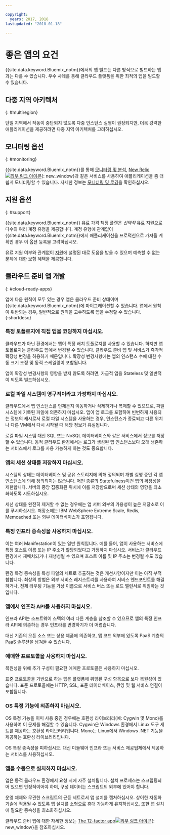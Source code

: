 ```yaml
---

copyright:
  years: 2017, 2018
lastupdated: "2018-01-18"

---
```


# 좋은 앱의 요건

{{site.data.keyword.Bluemix_notm}}에서의 앱 빌드는 다른 방식으로 빌드하는 앱과는 다를 수 있습니다. 우수 사례를 통해 클라우드 플랫폼을 위한 최적의 앱을 빌드할 수 있습니다. 

## 다중 지역 아키텍처
{: #multiregion}

단일 지역에서 작동이 중단되지 않도록 다중 인스턴스 실행이 권장되지만, 더욱 강력한 애플리케이션을 제공하려면 다중 지역 아키텍처를 고려하십시오. 

## 모니터링 옵션
{: #monitoring}

{{site.data.keyword.Bluemix_notm}}를 통해 [모니터링 및 분석](/docs/services/monana/index.html), [New Relic ![외부 링크 아이콘](../icons/launch-glyph.svg)](http://newrelic.com/){: new_window}과 같은 서비스를 사용하여 애플리케이션을 좀 더 쉽게 모니터링할 수 있습니다. 자세한 정보는 [모니터링 및 로깅](../monitor_log/monitoringandlogging.html#monitoring_logging_bluemix_apps)을 확인하십시오. 

## 지원 옵션
{: #support}

{{site.data.keyword.Bluemix_notm}} 유료 가격 책정 플랜은 *선택적* 유료 지원으로 다수의 여러 계정 유형을 제공합니다. 계정 유형에 관계없이 {{site.data.keyword.Bluemix_notm}}에서 애플리케이션을 프로덕션으로 가져올 계획인 경우 이 옵션 등록을 고려하십시오. 

유료 지원 여부와 관계없이 [지원](../get-support/howtogetsupport.html)에 설명된 대로 도움을 받을 수 있으며 예측할 수 없는 문제에 대한 보험 혜택을 제공합니다.

## 클라우드 준비 앱 개발
{: #cloud-ready-apps}

앱에 다음 원칙이 모두 있는 경우 앱은 클라우드 준비 상태이며 {{site.data.keyword.Bluemix_notm}}에 마이그레이션할 수 있습니다. 앱에서 원칙이 위반되는 경우, 일반적으로 원칙을 고수하도록 앱을 수정할 수 있습니다.
{:shortdesc}

### 특정 토폴로지에 직접 앱을 코딩하지 마십시오.

클라우드가 아닌 환경에서는 앱이 특정 배치 토폴로지를 사용할 수 있습니다. 하지만 앱 토폴로지는 클라우드 앱에서 변경될 수 있습니다. 클라우드 준비 앱 및 서비스가 즉각적 확장성 변경을 허용하기 때문입니다. 확장성 변경사항에는 앱의 인스턴스 수에 대한 수동 크기 조정 및 동적 스케일링이 포함됩니다.

앱이 확장성 변경사항의 영향을 받지 않도록 하려면, 가급적 앱을 Stateless 및 일반적이 되도록 빌드하십시오.

### 로컬 파일 시스템이 영구적이라고 가정하지 마십시오.

클라우드에서 앱 인스턴스를 언제든지 이동하거나 삭제하거나 복제할 수 있으므로, 파일 시스템에 기록된 파일에 의존하지 마십시오. 앱이 앱 로그를 포함하여 빈번하게 사용되는 정보의 캐시로서 로컬 파일 시스템을 사용하는 경우, 인스턴스가 종료되고 다른 위치나 다른 VM에서 다시 시작될 때 해당 정보가 유실됩니다.

로컬 파일 시스템 대신 SQL 또는 NoSQL 데이터베이스와 같은 서비스에서 정보를 저장할 수 있습니다. 동적 클라우드 환경에서는 로그가 생성된 앱 인스턴스보다 오래 생존하는 서비스에서 로그를 사용 가능하게 하는 것도 중요합니다.

### 앱의 세션 상태를 저장하지 마십시오.

시스템의 상태는 데이터베이스 및 공유 스토리지에 의해 정의되며 개별 실행 중인 각 앱 인스턴스에 의해 정의되지는 않습니다. 어떤 종류의 Statefulness이건 앱의 확장성을 제한합니다. 서버의 중앙 집중화된 위치에 이를 저장함으로써 세션 상태의 영향을 최소화하도록 시도하십시오.

세션 상태를 완전히 제거할 수 없는 경우에는 앱 서버 외부의 가용성이 높은 저장소로 이를 푸시하십시오. 저장소에는 IBM WebSphere Extreme Scale, Redis, Memcached 또는 외부 데이터베이스가 포함됩니다.

### 특정 인프라 종속성을 사용하지 마십시오.

이는 여러 Manifestation이 있는 일반 원칙입니다. 예를 들어, 앱이 사용하는 서비스에 특정 호스트 이름 또는 IP 주소가 할당되었다고 가정하지 마십시오. 서비스가 클라우드 환경에서 재배치되거나 재생성될 수 있으며 호스트 이름 및 IP 주소는 변경될 수도 있습니다.

환경 특정 종속성을 특성 파일의 세트로 추출하는 것은 개선사항이지만 이는 아직 부적합합니다. 최상의 방법은 외부 서비스 레지스트리를 사용하여 서비스 엔드포인트를 해결하거나, 전체 라우팅 기능을 가상 이름으로 서비스 버스 또는 로드 밸런서로 위임하는 것입니다.

### 앱에서 인프라 API를 사용하지 마십시오.

인프라 API는 소프트웨어 스택의 여러 다른 계층을 참조할 수 있으므로 앱의 특정 인프라 API에 의존하는 경우 인프라를 변경하기가 더 어렵습니다.

대신 기존의 오픈 소스 또는 상용 제품에 의존하고, 앱 코드 외부에 있도록 PaaS 계층의 PaaS 솔루션을 남겨둘 수 있습니다.

### 애매한 프로토콜을 사용하지 마십시오.

복원성을 위해 추가 구성이 필요한 애매한 프로토콜은 사용하지 마십시오.

표준 프로토콜을 기반으로 하는 앱은 플랫폼에 위임된 구성 항목으로 보다 복원성이 있습니다. 표준 프로토콜에는 HTTP, SSL, 표준 데이터베이스, 큐잉 및 웹 서비스 연결이 포함됩니다.

### OS 특정 기능에 의존하지 마십시오.

OS 특정 기능을 이미 사용 중인 경우에는 호환성 라이브러리(예: Cygwin 및 Mono)를 사용하여 이 문제를 해결할 수 있습니다. Cygwin은 Windows 환경에서 Linux 도구 세트를 제공하는 호환성 라이브러리입니다. Mono는 Linux에서 Windows .NET 기능을 제공하는 호환성 라이브러리입니다.

OS 특정 종속성을 피하십시오. 대신 미들웨어 인프라 또는 서비스 제공업체에서 제공하는 서비스를 사용하십시오.

### 앱을 수동으로 설치하지 마십시오.

앱은 동적 클라우드 환경에서 요청 시에 자주 설치됩니다. 설치 프로세스는 스크립팅되어 있으면 안정적이어야 하며, 구성 데이터는 스크립트의 외부에 있어야 합니다.

운영 체제와 무관한 스크립트의 균등 세트로서 앱 설치를 캡처하십시오. 상이한 자동화 기술에 적용될 수 있도록 앱 설치를 소형으로 휴대 가능하게 유지하십시오. 또한 앱 설치에 필요한 종속성을 최소화하십시오.

클라우드 준비 앱에 대한 자세한 정보는 [The 12-factor app![외부 링크 아이콘](../icons/launch-glyph.svg)](http://12factor.net/){: new_window}을 참조하십시오.

